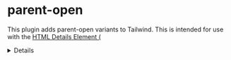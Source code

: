 # parent-open

This plugin adds parent-open variants to Tailwind. This is intended for use with the [HTML Details Element (<details>)](https://developer.mozilla.org/en-US/docs/Web/HTML/Element/details).

## Usage

```js
theme: {
  rotate: {
    '180': '180deg',
  },
}
variants: {
  rotate: ['parent-open'],
},
plugins: [
  require('@viget/tailwindcss-plugins/parent-open'),
  // ...
],
```

The above configuration would create the following css:

```css
[open] .parent-open\:rotate-180 {
  transform: rotate(180deg);
}
```
